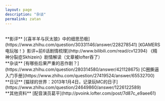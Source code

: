 ```yaml
---
layout: page
description: "杂谈"
permalink: zatan
---
```

<title>杂谈 - 猫球社长</title>
<link rel="shortcut icon" href="/favicon.ico" type="image/x-icon"/>
<script src="/js/jquery.min.js"></script>
<br>
**影评**  
[《喜羊羊与灰太狼》中的细思恐极](https://www.zhihu.com/question/30331146/answer/228278541)  
[《GAMERS电玩咖！》影评+前6话剧情梳理](http://www.bilibili.com/read/cv12394)  
《精神分裂症Skhizein》剧情解读（文章被lofter吞了）  
<br>
**杂谈**  
[有哪些后果严重的恶作剧？](https://www.zhihu.com/question/280314580/answer/421128675)  
[C圈撕逼入门手册](https://www.zhihu.com/question/27419524/answer/65532700)  
<br>
**日记**  
[猫球的世界：2013年1月4日，记录玩MC的日子](https://www.zhihu.com/question/24649860/answer/1226122589)  
<br>
**其他资料**  
[配音演员葛平](http://pvoink.lofter.com/post/7d87c_e9aee61)  





